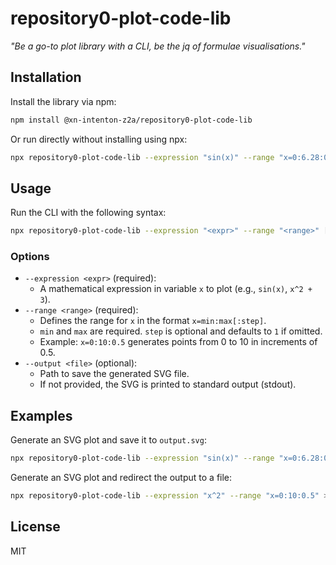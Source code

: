 # repository0-plot-code-lib

_"Be a go-to plot library with a CLI, be the jq of formulae visualisations."_

## Installation

Install the library via npm:

```bash
npm install @xn-intenton-z2a/repository0-plot-code-lib
```

Or run directly without installing using npx:

```bash
npx repository0-plot-code-lib --expression "sin(x)" --range "x=0:6.28:0.1"
```

## Usage

Run the CLI with the following syntax:

```bash
npx repository0-plot-code-lib --expression "<expr>" --range "<range>" [--output "<file>"]
```

### Options

- `--expression <expr>` (required):
  - A mathematical expression in variable `x` to plot (e.g., `sin(x)`, `x^2 + 3`).
- `--range <range>` (required):
  - Defines the range for `x` in the format `x=min:max[:step]`.
  - `min` and `max` are required. `step` is optional and defaults to `1` if omitted.
  - Example: `x=0:10:0.5` generates points from 0 to 10 in increments of 0.5.
- `--output <file>` (optional):
  - Path to save the generated SVG file.
  - If not provided, the SVG is printed to standard output (stdout).

## Examples

Generate an SVG plot and save it to `output.svg`:

```bash
npx repository0-plot-code-lib --expression "sin(x)" --range "x=0:6.28:0.1" --output output.svg
```

Generate an SVG plot and redirect the output to a file:

```bash
npx repository0-plot-code-lib --expression "x^2" --range "x=0:10:0.5" > plot.svg
```

## License

MIT
